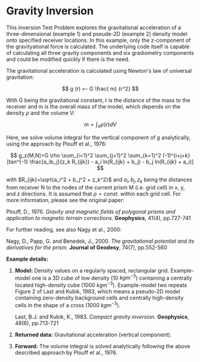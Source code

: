 # Gravity Inversion

This Inversion Test Problem explores the gravitational acceleration of a three-dimensional (example 1) 
and pseude-2D (example 2) density model onto specified receiver locations. In this example, 
only the z-component of the gravityational force 
is calculated. The underlying code itself is capable of calculating all three gravity components 
and six gradiometry components and could be modified quickly if there is the need. 

The gravitational acceleration is calculated using Newton's law of universal gravitation: 

$$
    g (r) =- G \frac{ m} {r^2} 
$$

With G being the gravitational constant, r is the distance of the mass
to the receiver and m is the overall mass of the model, which depends on the density $\rho$ and the volume V:

$$
    m = \int_V {\rho(r) dV}
$$

Here, we solve volume integral for the vertical component of $g$ analytically, using the approach by Plouff et al., 1976:

$$
g_z(M,N)=G \rho \sum_{i=1}^2 \sum_{j=1}^2 \sum_{k=1}^2  (-1)^{i+j+k} [tan^{-1} \frac{a_ib_j}{z_k R_{ijk}} - a_i ln(R_{ijk} + b_j) - b_j ln(R_{ijk} + a_i)]
$$

with $R_{ijk}=\sqrt{a_i^2 + b_j^2 + z_k^2}$ and $a_i, b_j, z_k$ being the distances from receiver N to the 
nodes of the current prism M (i.e. grid cell) in x, y, and z directions. It is assumed that $\rho=const.$ within each grid cell. 
For more information, please see the original paper: 

Plouff, D., 1976. *Gravity and magnetic fields of polygonal prisms and application to magnetic terrain corrections.* **Geophysics**, 41(4), pp.727-741

For further reading, see also Nagy et al., 2000:

Nagy, D., Papp, G. and Benedek, J., 2000. *The gravitational potential and its derivatives for the prism.* **Journal of Geodesy**, 74(7), pp.552-560

**Example details:**

 1. **Model:** Density values on a regularly spaced, rectangular grid. Example-model one is a 3D cube of low density (10 $kgm^{-3}$) containing a centrally located high-density cube (1000 $kgm^{-3}$). Example-model two repeats Figure 2 of Last and Kubik, 1983, which means a pseudo-2D model containing zero-density background cells and centrally high-density cells in the shape of a cross (1000 $kgm^{-3}$).

    Last, B.J. and Kubik, K., 1983. *Compact gravity inversion.* **Geophysics**, 48(6), pp.713-721
    
 2. **Returned data:** Gravitational acceleration (vertical component).
    
 3. **Forward:**  The volume integral is solved analytically following the above described approach by Plouff et al., 1976.


<!-- Please write anything you'd like to explain about the forward problem here -->

<!-- Welcome to your new Espresso example!

To complete this contribution, here are some ideas on what to do next:

- [ ] **Modify [README.md](README.md)**. Replace the title above with your test problem name,
   and document anything you'd like to add for this problem. Some recommended parts
   include:
   - What this test problem is about
   - What you would recommend inversion practitioners to notice
   - etc.
- [ ] **Modify [metadata.yml](metadata.yml)**. As the name suggests, this file contains basic
   information about the problem itself, authors, citations, example information and
   other extra information you'd like to include. It's a yaml file so that we can 
   render some of the information in a more structured manner.
- [ ] **Modify [LICENCE](LICENCE)**. The default one we've used is a 2-clauss BSD licence. 
   Feel free to replace the content with a licence that suits you best.
- [ ] **Write code in [gravity_density.py](gravity_density.py) (and [__init__.py](__init__.py) if
   necessary)**. Some basic functions have been defined in the template - these are the
   standard interface we'd like to enforce in Espresso. You'll see
   clearly some functionalities that are required to implement and others that are
   optional.
- [ ] **Validate and build your contribution locally**. We have seperate scripts for 
   validation and packaging.
   ```console
   $ python espresso_machine/build_package/validate.py         # to validate your contribution
   $ python espresso_machine/build_package/build.py            # to install updated Espresso in your environment
   $ python espresso_machine/build_package/validate_build.py   # to run both of above together
   ```
- [ ] **Delete / comment out these initial instructions**. They are for your own reference
   so feel free to delete them or comment them out once you've finished the above
   checklist.


## How to test your code

> **Note that you cannot test your code directly inside your example subfolder**, due to
> the relative import inside the contribution file. Check the following for details.

***In order to test your code***, use `contrib` as your working directory and import your contribution
in the following ways.

(Python interactive mode)
```python
$ pwd                            # check you are in the right folder
<path-to-espresso>/contrib
$ python
>>> from gravity_density import ExampleName   # import it this way
```

(Creating temporary Python file)
```python
# file contrib/tmp.py            # create tmp file in the right folder
from gravity_density import ExampleName       # import it this way
``` -->
